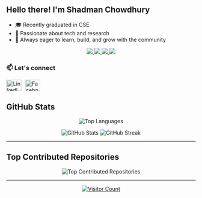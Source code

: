 ## Hello there! I'm Shadman Chowdhury

- 🎓 Recently graduated in CSE  
- 🚀 Passionate about tech and research  
- 🌱 Always eager to learn, build, and grow with the community


<div align="center">



<a href="https://shaddy007.github.io/Portfolio/">
    <img src="https://img.shields.io/badge/website-blue?style=for-the-badge&logo=homeadvisor&logoColor=white">
</a>  

<a href="mailto:shadmansadiq230@gmail.com">
    <img src="https://img.shields.io/badge/Gmail-D14836?style=for-the-badge&logo=gmail&logoColor=white">
</a>

<a href="https://www.linkedin.com/in/shadmanchowdhurry/">
    <img src="https://img.shields.io/badge/LinkedIn-0077B5?style=for-the-badge&logo=linkedin&logoColor=white">
</a>


<a href="https://mhtafhim.github.io/portfolio">
    <img src="https://img.shields.io/badge/PDF-CV-red?style=for-the-badge&logo=adobe">
</a>  

</div>



### 📫 Let's connect
<div style="display: flex; align-items: center; gap: 10px;">
  <a href="https://www.linkedin.com/in/shadmanchowdhurry/" target="_blank">
    <img src="https://raw.githubusercontent.com/rahuldkjain/github-profile-readme-generator/master/src/images/icons/Social/linked-in-alt.svg" alt="LinkedIn" height="30" width="40" />
  </a>
  <a href="https://www.facebook.com/Shadman.chowdhurry/" target="_blank">
    <img src="https://raw.githubusercontent.com/rahuldkjain/github-profile-readme-generator/master/src/images/icons/Social/facebook.svg" alt="Facebook" height="30" width="40" />
  </a>
</div>

## GitHub Stats

<p align="center">
  <img src="https://github-readme-stats.vercel.app/api/top-langs/?username=Shaddy007&theme=monokai&hide_border=false&include_all_commits=false&count_private=false&layout=compact" alt="Top Languages" />
</p>

<p align="center">
  <img src="https://github-readme-stats.vercel.app/api?username=Shaddy007&theme=onedark&hide_border=false" alt="GitHub Stats" />
  <img src="https://nirzak-streak-stats.vercel.app/?user=Shaddy007&theme=onedark&hide_border=false" alt="GitHub Streak" />
</p>

---

## Top Contributed Repositories

<p align="center">
  <img src="https://github-contributor-stats.vercel.app/api?username=Shaddy007&limit=5&theme=dark&combine_all_yearly_contributions=true" alt="Top Contributed Repositories" />
</p>

---

<p align="center">
  <a href="https://visitcount.itsvg.in">
    <img src="https://visitcount.itsvg.in/api?id=Shaddy007&icon=0&color=0" alt="Visitor Count" />
  </a>
</p>
